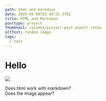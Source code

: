 ```yaml
---
path: html-and-markdown
date: 2020-08-08T02:49:25.376Z
title: HTML and Markdown
posttype: project
thumbnail: /assets/project-post-aspect-ratio
altText: random image
tags:
  - test
---
```

<h1>Hello</h1>

<img src="https://images.unsplash.com/photo-1566903451935-7e8835ed3e97?ixlib=rb-1.2.1&q=80&fm=jpg&crop=entropy&cs=tinysrgb&w=1080&fit=max" />

Does html work with markdown?\
Does the image appear?